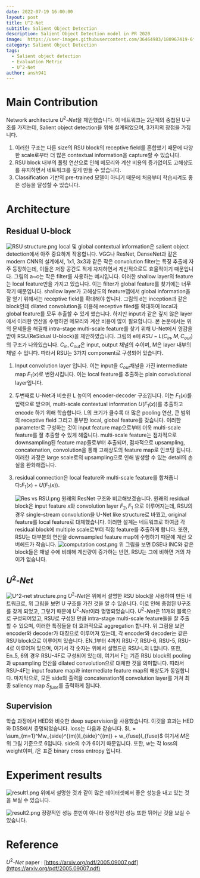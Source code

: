 ```yaml
---
date: 2022-07-19 16:00:00  
layout: post  
title: U^2-Net
subtitle: Salient Object Detection
description: Salient Object Detection model in PR 2020
image:  https://user-images.githubusercontent.com/36464983/180967419-6fd8d55a-599c-47bd-a4cf-92389b4bca7c.png
category: Salient Object Detection
tags:
  - Salient object detection
  - Evaluation Metric
  - U^2-Net
author: ansh941
---
```


# Main Contribution
Network architecture $U^2$-$Net$을 제안했습니다. 이 네트워크는 2단계의 중첩된 U구조를 가지는데, Salient object detection을 위해 설계되었으며, 3가지의 장점을 가집니다.
1. 이러한 구조는 다른 size의 RSU block의 receptive field를 혼합했기 때문에 다양한 scale로부터 더 많은 contextual information을 capture할 수 있습니다.
2. RSU block 내부의 풀링 연산으로 인해 메모리와 계산 비용의 증가없이도 고해상도를 유지하면서 네트워크를 깊게 만들 수 있습니다.
3. Classification 기반의 pre-trained 모델이 아니기 때문에 처음부터 학습시켜도 좋은 성능을 달성할 수 있습니다.

# Architecture

## Residual U-block
![RSU structure.png](https://user-images.githubusercontent.com/36464983/180975950-075c0ea0-4ba5-43c6-a013-0bdf4589bd53.png)
local 및 global contextual information은 salient object detection에서 아주 중요하게 작용합니다. VGG나 ResNet, DenseNet과 같은 modern CNN의 설계에서, 1x1, 3x3과 같은 작은 convolution filter는 특징 추출에 자주 등장하는데, 이들은 저장 공간도 적게 차지하면서 계산적으로도 효율적이기 때문입니다. 그림의 a~c는 작은 filter를 사용하는 예시입니다. 이러한 shallow layer의 feature는 local feature만을 가지고 있습니다. 이는 filter가 global feature를 찾기에는 너무 작기 때문입니다. shallow layer가 고해상도의 feature맵에서 global information을 잘 얻기 위해서는 receptive field를 확대해야 합니다. 그림의 d는 inception과 같은 block인데 dilated convolution을 이용해 receptive filed를 확대하여 local과 global feature를 모두 추출할 수 있게 했습니다. 하지만 input과 같은 깊지 않은 layer에서 이러한 연산을 수행하면 메모리와 계산 비용이 많이 필요합니다.
본 논문에서는 위의 문제들을 해결해 intra-stage multi-scale feature를 찾기 위해 U-Net에서 영감을 받아 RSU(ReSidual U-block)을 제안하였습니다. 그림의 e에 $RSU-L(C_{in},M,C_{out})$의 구조가 나와있습니다. $C_{in}, C_{out}$은 input, output 채널의 수이며, M은 layer 내부의 채널 수 입니다. 따라서 RSU는 3가지 component로 구성되어 있습니다.
1. Input convolution layer 입니다. 이는 input을 $C_{out}$채널을 가진 intermediate map $F_1(x)$로 변환시킵니다. 이는 local feature를 추출하는 plain convolutional layer입니다.
2. 두번째로 U-Net과 비슷한 L 높이의 encoder-decoder 구조입니다. 이는 $F_1(x)$를 입력으로 받으며, multi-scale contextual information $U(F_1(x))$를 추출하고 encode 하기 위해 학습합니다. L의 크기가 클수록 더 많은 pooling 연산, 큰 범위의 receptive field 그리고 풍부한 local, global feature를 갖습니다. 이러한 parameter로 구성하는 것이 input feature map으로부터 더욱 multi-scale feature를 잘 추출할 수 있게 해줍니다. multi-scale feature는 점차적으로 downsampling된 feature map들로부터 추출되며, 점차적으로 upsampling, concatenation, convolution을 통해 고해상도의 feature map로 인코딩 됩니다. 이러한 과정은 large scale로의 upsampling으로 인해 발생할 수 있는 detail의 손실을 완화해줍니다.
3. residual connection은 local feature와 multi-scale feature를 합쳐줍니다:$F_1(x)+U(F_1(x))$. 
    
    ![Res vs RSU.png](https://user-images.githubusercontent.com/36464983/180976119-7d5bf339-a2b6-4f9b-a9ba-8231c87d1afe.png)
    원래의 ResNet 구조와 비교해보겠습니다. 원래의 residual block은 input feature $x$와 convolution layer $F_2, F_1$ 으로 이루어지는데, RSU의 경우 single-stream convolution을 U-Net like structure로 바꿨고, original feature를 local feature로 대체했습니다. 이러한 설계는 네트워크로 하여금 각 residual block에 multiple scale로부터 직접 feature를 추출하게 합니다.
    또한, RSU는 대부분의 연산을 downsampled feature map에 수행하기 때문에 계산 오버헤드가 작습니다. 
    ![computation cost.png](https://user-images.githubusercontent.com/36464983/180976255-45ffdc4f-0490-4dd4-aedb-ea0c4e691fe3.png)
    위 그림을 보면 DSE나 INC와 같은 block들은 채널 수에 비례해 계산량이 증가하는 반면, RSU는 그에 비하면 거의 차이가 없습니다.
    

## $U^2$-$Net$
![U^2-net structure.png](https://user-images.githubusercontent.com/36464983/180976348-930436ab-6b1c-48b9-b0bf-feba544ea85f.png)
$U^2$-$Net$은 위에서 설명한 RSU block을 사용하여 만든 네트워크로, 위 그림을 보면 U 구조를 가진 것을 알 수 있습니다. 이로 인해 중첩된 U구조를 갖게 되었고, 그렇기 때문에 $U^2$-$Net$이라 명명되었습니다.
$U^2$-$Net$은 11개의 블록으로 구성되어있고, RSU로 구성된 만큼 intra-stage multi-scale feature들을 잘 추출할 수 있으며, 이러한 특징들을 더 효과적으로 aggregation 합니다. 위 그림을 보면 encoder와 decoder가 대칭으로 이루어져 있는데, 각 encoder와 decoder는 같은 RSU block으로 이루어져 있습니다. EN_1부터 4까지 RSU-7, RSU-6, RSU-5, RSU-4로 이루어져 있으며, 여기서 각 숫자는 위에서 설명드린 RSU-L의 L입니다. 또한, En_5, 6의 경우 RSU-4F로 구성되어 있는데, 여기서 F는 기존 RSU block의 pooling과 upsampling 연산을 dilated convolution으로 대체한 것을 의미합니다. 따라서 RSU-4F는 input feature map과 intermediate feature map의 해상도가 동일합니다.
마지막으로, 모든 side의 출력을 concatenation해 convolution layer를 거쳐 최종 saliency map $S_{fuse}$를 출력하게 됩니다.

## Supervision
학습 과정에서 HED와 비슷한 deep supervision을 사용했습니다. 이것을 효과는 HED와 DSS에서 증명되었습니다. loss는 다음과 같습니다.
$L = \sum_{m=1}^Mw_{side}^{(m)}l_{side}^{(m)} + w_{fuse}l_{fuse}$
여기서 $M$은 위 그림 기준으로 6입니다. side의 수가 6이기 때문입니다. 또한, $w$는 각 loss의 weight이며, $l$은 표준 binary cross entropy 입니다. 

# Experiment results

![result1.png](https://user-images.githubusercontent.com/36464983/180976431-c84dfad4-0966-453e-b1c0-8b80de0900c4.png)
위에서 설명한 것과 같이 많은 데이터셋에서 좋은 성능을 내고 있는 것을 보실 수 있습니다.

![result2.png](https://user-images.githubusercontent.com/36464983/180976441-1075260c-0d89-4043-9f06-136063a5679e.png)
정량적인 성능 뿐만이 아니라 정성적인 성능 또한 뛰어난 것을 보실 수 있습니다.

# Reference

$U^2$-$Net$ paper : [https://arxiv.org/pdf/2005.09007.pdf](https://arxiv.org/pdf/2005.09007.pdf)
